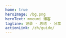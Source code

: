 ```yaml
---
home: true
heroImage: /bg.png
heroText: mneumi 博客
tagline: 记录 · 总结 · 分享
actionLink: /zh/guide/
---
```




<IndexFooter />